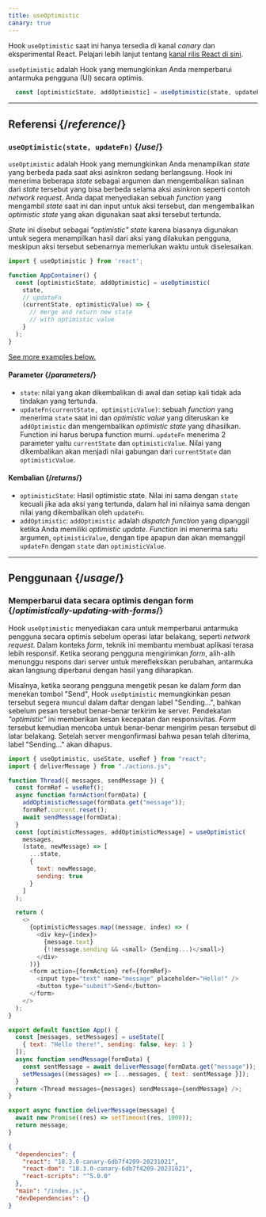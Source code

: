 ```yaml
---
title: useOptimistic
canary: true
---
```


<Canary>

Hook `useOptimistic` saat ini hanya tersedia di kanal *canary* dan eksperimental React. Pelajari lebih lanjut tentang [kanal rilis React di sini](/community/versioning-policy#all-release-channels).

</Canary>

<Intro>

`useOptimistic` adalah Hook yang memungkinkan Anda memperbarui antarmuka pengguna (UI) secara optimis.

```js
  const [optimisticState, addOptimistic] = useOptimistic(state, updateFn);
```

</Intro>

<InlineToc />

---

## Referensi {/*reference*/}

### `useOptimistic(state, updateFn)` {/*use*/}

`useOptimistic` adalah Hook yang memungkinkan Anda menampilkan *state* yang berbeda pada saat aksi asinkron sedang berlangsung. Hook ini menerima beberapa *state* sebagai argumen dan mengembalikan salinan dari *state* tersebut yang bisa berbeda selama aksi asinkron seperti contoh *network request*. Anda dapat menyediakan sebuah *function* yang mengambil *state* saat ini dan input untuk aksi tersebut, dan mengembalikan *optimistic state* yang akan digunakan saat aksi tersebut tertunda.

*State* ini disebut sebagai *"optimistic" state* karena biasanya digunakan untuk segera menampilkan hasil dari aksi yang dilakukan pengguna, meskipun aksi tersebut sebenarnya memerlukan waktu untuk diselesaikan.

```js
import { useOptimistic } from 'react';

function AppContainer() {
  const [optimisticState, addOptimistic] = useOptimistic(
    state,
    // updateFn
    (currentState, optimisticValue) => {
      // merge and return new state
      // with optimistic value
    }
  );
}
```

[See more examples below.](#usage)

#### Parameter {/*parameters*/}

* `state`: nilai yang akan dikembalikan di awal dan setiap kali tidak ada tindakan yang tertunda.
* `updateFn(currentState, optimisticValue)`: sebuah *function* yang menerima `state` saat ini dan *optimistic value* yang diteruskan ke `addOptimistic` dan mengembalikan *optimistic state* yang dihasilkan. Function ini harus berupa function murni. `updateFn` menerima 2 parameter yaitu `currentState` dan `optimisticValue`. Nilai yang dikembalikan akan menjadi nilai gabungan dari `currentState` dan `optimisticValue`.


#### Kembalian {/*returns*/}

* `optimisticState`: Hasil optimistic state. Nilai ini sama dengan `state` kecuali jika ada aksi yang tertunda, dalam hal ini nilainya sama dengan nilai yang dikembalikan oleh `updateFn`.
* `addOptimistic`: `addOptimistic` adalah *dispatch function* yang dipanggil ketika Anda memiliki *optimistic update*. *Function* ini menerima satu argumen, `optimisticValue`, dengan tipe apapun dan akan memanggil `updateFn` dengan `state` dan `optimisticValue`.

---

## Penggunaan {/*usage*/}

### Memperbarui data secara optimis dengan form {/*optimistically-updating-with-forms*/}

Hook `useOptimistic` menyediakan cara untuk memperbarui antarmuka pengguna secara optimis sebelum operasi latar belakang, seperti *network request*. Dalam konteks *form*, teknik ini membantu membuat aplikasi terasa lebih responsif. Ketika seorang pengguna mengirimkan *form*, alih-alih menunggu respons dari server untuk merefleksikan perubahan, antarmuka akan langsung diperbarui dengan hasil yang diharapkan.

Misalnya, ketika seorang pengguna mengetik pesan ke dalam *form* dan menekan tombol "Send", Hook `useOptimistic` memungkinkan pesan tersebut segera muncul dalam daftar dengan label "Sending...", bahkan sebelum pesan tersebut benar-benar terkirim ke server. Pendekatan *"optimistic"* ini memberikan kesan kecepatan dan responsivitas. *Form* tersebut kemudian mencoba untuk benar-benar mengirim pesan tersebut di latar belakang. Setelah server mengonfirmasi bahwa pesan telah diterima, label "Sending..." akan dihapus.

<Sandpack>


```js src/App.js
import { useOptimistic, useState, useRef } from "react";
import { deliverMessage } from "./actions.js";

function Thread({ messages, sendMessage }) {
  const formRef = useRef();
  async function formAction(formData) {
    addOptimisticMessage(formData.get("message"));
    formRef.current.reset();
    await sendMessage(formData);
  }
  const [optimisticMessages, addOptimisticMessage] = useOptimistic(
    messages,
    (state, newMessage) => [
      ...state,
      {
        text: newMessage,
        sending: true
      }
    ]
  );

  return (
    <>
      {optimisticMessages.map((message, index) => (
        <div key={index}>
          {message.text}
          {!!message.sending && <small> (Sending...)</small>}
        </div>
      ))}
      <form action={formAction} ref={formRef}>
        <input type="text" name="message" placeholder="Hello!" />
        <button type="submit">Send</button>
      </form>
    </>
  );
}

export default function App() {
  const [messages, setMessages] = useState([
    { text: "Hello there!", sending: false, key: 1 }
  ]);
  async function sendMessage(formData) {
    const sentMessage = await deliverMessage(formData.get("message"));
    setMessages((messages) => [...messages, { text: sentMessage }]);
  }
  return <Thread messages={messages} sendMessage={sendMessage} />;
}
```

```js src/actions.js
export async function deliverMessage(message) {
  await new Promise((res) => setTimeout(res, 1000));
  return message;
}
```


```json package.json hidden
{
  "dependencies": {
    "react": "18.3.0-canary-6db7f4209-20231021",
    "react-dom": "18.3.0-canary-6db7f4209-20231021",
    "react-scripts": "^5.0.0"
  },
  "main": "/index.js",
  "devDependencies": {}
}
```

</Sandpack>
